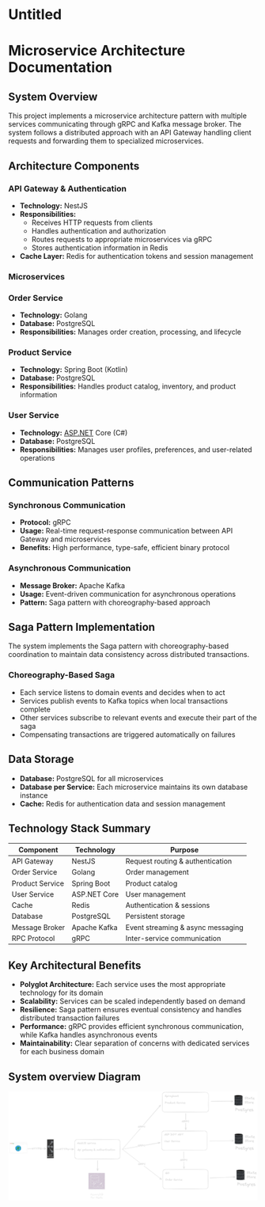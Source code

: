 # Untitled

# Microservice Architecture Documentation

## System Overview

This project implements a microservice architecture pattern with multiple services communicating through gRPC and Kafka message broker. The system follows a distributed approach with an API Gateway handling client requests and forwarding them to specialized microservices.

## Architecture Components

### API Gateway & Authentication

- **Technology:** NestJS
- **Responsibilities:**
    - Receives HTTP requests from clients
    - Handles authentication and authorization
    - Routes requests to appropriate microservices via gRPC
    - Stores authentication information in Redis
- **Cache Layer:** Redis for authentication tokens and session management

### Microservices

### Order Service

- **Technology:** Golang
- **Database:** PostgreSQL
- **Responsibilities:** Manages order creation, processing, and lifecycle

### Product Service

- **Technology:** Spring Boot (Kotlin)
- **Database:** PostgreSQL
- **Responsibilities:** Handles product catalog, inventory, and product information

### User Service

- **Technology:** [ASP.NET](http://ASP.NET) Core (C#)
- **Database:** PostgreSQL
- **Responsibilities:** Manages user profiles, preferences, and user-related operations

## Communication Patterns

### Synchronous Communication

- **Protocol:** gRPC
- **Usage:** Real-time request-response communication between API Gateway and microservices
- **Benefits:** High performance, type-safe, efficient binary protocol

### Asynchronous Communication

- **Message Broker:** Apache Kafka
- **Usage:** Event-driven communication for asynchronous operations
- **Pattern:** Saga pattern with choreography-based approach

## Saga Pattern Implementation

The system implements the Saga pattern with choreography-based coordination to maintain data consistency across distributed transactions.

### Choreography-Based Saga

- Each service listens to domain events and decides when to act
- Services publish events to Kafka topics when local transactions complete
- Other services subscribe to relevant events and execute their part of the saga
- Compensating transactions are triggered automatically on failures

## Data Storage

- **Database:** PostgreSQL for all microservices
- **Database per Service:** Each microservice maintains its own database instance
- **Cache:** Redis for authentication data and session management

## Technology Stack Summary

| **Component** | **Technology** | **Purpose** |
| --- | --- | --- |
| API Gateway | NestJS | Request routing & authentication |
| Order Service | Golang | Order management |
| Product Service | Spring Boot | Product catalog |
| User Service | ASP.NET Core | User management |
| Cache | Redis | Authentication & sessions |
| Database | PostgreSQL | Persistent storage |
| Message Broker | Apache Kafka | Event streaming & async messaging |
| RPC Protocol | gRPC | Inter-service communication |

## Key Architectural Benefits

- **Polyglot Architecture:** Each service uses the most appropriate technology for its domain
- **Scalability:** Services can be scaled independently based on demand
- **Resilience:** Saga pattern ensures eventual consistency and handles distributed transaction failures
- **Performance:** gRPC provides efficient synchronous communication, while Kafka handles asynchronous events
- **Maintainability:** Clear separation of concerns with dedicated services for each business domain


## System overview Diagram
![system overview.png](public/system%20overview.png)
